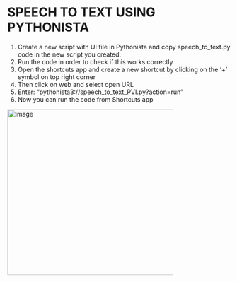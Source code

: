 # SPEECH TO TEXT USING PYTHONISTA

1) Create a new script with UI file in Pythonista and copy speech_to_text.py code in the new script you created.
2) Run the code in order to check if this works correctly
3) Open the shortcuts app and create a new shortcut by clicking on the ‘+’ symbol on top right corner
4) Then click on web and select open URL
5) Enter: “pythonista3://speech_to_text_PVI.py?action=run”
6) Now you can run the code from Shortcuts app

<img width="375" alt="image" src="https://user-images.githubusercontent.com/60211668/168706759-3c26e067-3b60-4819-9feb-3ba8444e6378.png">


